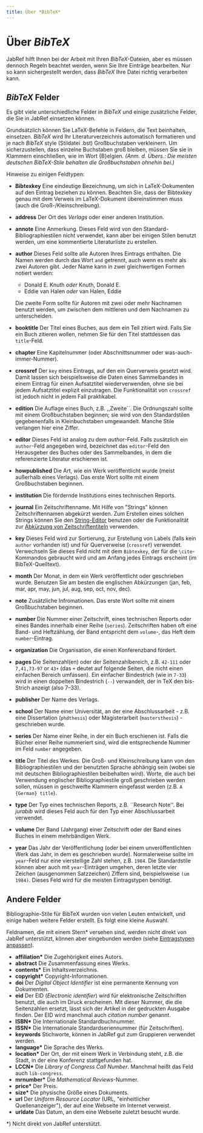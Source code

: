 ```yaml
---
title: Über *BibTeX*
---
```


# Über *BibTeX*

JabRef hilft Ihnen bei der Arbeit mit Ihren *BibTeX*-Dateien, aber es müssen dennoch Regeln beachtet werden, wenn Sie Ihre Einträge bearbeiten. Nur so kann sichergestellt werden, dass *BibTeX* Ihre Datei richtig verarbeiten kann.

## *BibTeX* Felder

Es gibt viele unterschiedliche Felder in *BibTeX* und einige zusätzliche Felder, die Sie in JabRef einsetzen können.

Grundsätzlich können Sie LaTeX-Befehle in Feldern, die Text beinhalten, einsetzen. *BibTeX* wird Ihr Literaturverzeichnis automatisch formatieren und je nach *BibTeX* style (Stildatei .bst) Großbuchstaben verkleinern. Um sicherzustellen, dass einzelne Buchstaben groß bleiben, müssen Sie sie in Klammern einschließen, wie im Wort {B}elgien. *(Anm. d. Übers.: Die meisten deutschen BibTeX-Stile behalten die Großbuchstaben ohnehin bei.)*

Hinweise zu einigen Feldtypen:

-   **Bibtexkey** Eine eindeutige Bezeichnung, um sich in LaTeX-Dokumenten auf den Eintrag beziehen zu können. Beachten Sie, dass der Bibtexkey genau mit dem Verweis im LaTeX-Dokument übereinstimmen muss (auch die Groß-/Kleinschreibung).
-   **address** Der Ort des *Verlags* oder einer anderen Institution.
-   **annote** Eine Anmerkung. Dieses Feld wird von den Standard-Bibliographiestilen nicht verwendet, kann aber bei einigen Stilen benutzt werden, um eine kommentierte Literaturliste zu erstellen.
-   **author** Dieses Feld sollte alle Autoren Ihres Eintrags enthalten. Die Namen werden durch das Wort `and` getrennt, auch wenn es mehr als zwei Autoren gibt. Jeder Name kann in zwei gleichwertigen Formen notiert werden:
    -   Donald E. Knuth *oder* Knuth, Donald E.
    -   Eddie van Halen *oder* van Halen, Eddie

    Die zweite Form sollte für Autoren mit zwei oder mehr Nachnamen benutzt werden, um zwischen dem mittleren und dem Nachnamen zu unterscheiden.
-   **booktitle** Der Titel eines Buches, aus dem ein Teil zitiert wird. Falls Sie ein Buch zitieren wollen, nehmen Sie für den Titel stattdessen das `title`-Feld.
-   **chapter** Eine Kapitelnummer (oder Abschnittsnummer oder was-auch-immer-Nummer).
-   **crossref** Der `key` eines Eintrags, auf den ein Querverweis gesetzt wird. Damit lassen sich beispielsweise die Daten eines Sammelbandes in einem Eintrag für einen Aufsatztitel wiederverwenden, ohne sie bei jedem Aufsatztitel explizit einzutragen. Die Funktionalität von `crossref` ist jedoch nicht in jedem Fall praktikabel.
-   **edition** Die Auflage eines Buch, z.B. ,,Zweite\`\`. Die Ordnungszahl sollte mit einem Großbuchstaben beginnen; sie wird von den Standardstilen gegebenenfalls in Kleinbuchstaben umgewandelt. Manche Stile verlangen hier eine Ziffer.
-   **editor** Dieses Feld ist analog zu dem *author*-Feld. Falls zusätzlich ein `author`-Feld angegeben wird, bezeichnet das `editor`-Feld den Herausgeber des Buches oder des Sammelbandes, in dem die referenzierte Literatur erschienen ist.
-   **howpublished** Die Art, wie ein Werk veröffentlicht wurde (meist außerhalb eines Verlags). Das erste Wort sollte mit einem Großbuchstaben beginnen.
-   **institution** Die fördernde Institutions eines technischen Reports.
-   **journal** Ein Zeitschriftenname. Mit Hilfe von "Strings" können Zeitschriftennamen abgekürzt werden. Zum Erstellen eines solchen Strings können Sie den [String-Editor](StringEditorHelp) benutzen oder die Funktionalität zur [Abkürzung von Zeitschriftentiteln](JournalAbbreviations) verwenden.
-   **key** Dieses Feld wird zur Sortierung, zur Erstellung von Labels (falls kein `author` vorhanden ist) und für Querverweise (`crossref`) verwendet. Verwechseln Sie dieses Feld nicht mit dem `Bibtexkey`, der für die `\cite`-Kommandos gebraucht wird und am Anfang jedes Eintrags erscheint (im BibTeX-Quelltext).
-   **month** Der Monat, in dem ein Werk veröffentlicht oder geschrieben wurde. Benutzen Sie am besten die englischen Abkürzungen (jan, feb, mar, apr, may, jun, jul, aug, sep, oct, nov, dec).
-   **note** Zusätzliche Infromationen. Das erste Wort sollte mit einem Großbuchstaben beginnen.
-   **number**
    Die Nummer einer Zeitschrift, eines technischen Reports oder eines Bandes innerhalb einer Reihe (`series`). Zeitschriften haben oft eine Band- und Heftzählung, der Band entspricht dem `volume`-, das Heft dem `number`-Eintrag.
-   **organization** Die Organisation, die einen Konferenzband fördert.
-   **pages** Die Seitenzahl(en) oder der Seitenzahlbereich, z.B. `42-111` oder `7,41,73-97` or `43+` (das `+` deutet auf folgende Seiten, die nicht einen einfachen Bereich umfassen). Ein einfacher Bindestrich (wie in `7-33`) wird in einen doppelten Bindestrich (`--`) verwandelt, der in TeX den bis-Strich anzeigt (also 7–33).
-   **publisher** Der Name des Verlags.
-   **school** Der Name einer Universität, an der eine Abschlussarbeit - z.B. eine Dissertation (`phdthesis`) oder Magisterarbeit (`mastersthesis`) - geschrieben wurde.
-   **series** Der Name einer Reihe, in der ein Buch erschienen ist. Falls die Bücher einer Reihe nummeriert sind, wird die entsprechende Nummer im Feld `number` angegeben.
-   **title** Der Titel des Werkes. Die Groß- und Kleinschreibung kann von den Bibliographiestilen und der benutzten Sprache abhängig sein (wobei sie mit deutschen Bibliographiestilen beibehalten wird). Worte, die auch bei Verwendung englischer Bibliographiestile groß geschrieben werden sollen, müssen in geschweifte Klammern eingefasst werden (z.B. `A {German} title`).
-   **type** Der Typ eines technischen Reports, z.B. \`\`Research Note''. Bei *jurabib* wird dieses Feld auch für den Typ einer Abschlussarbeit verwendet.
-   **volume** Der Band (Jahrgang) einer Zeitschrift oder der Band eines Buches in einem mehrbändigen Werk.
-   **year** Das Jahr der Veröffentlichung (oder bei einem unveröffentlichten Werk das Jahr, in dem es geschrieben wurde). Normalerweise sollte im `year`-Feld nur eine vierstellige Zahl stehen, z.B. `1984`. Die Standardstile können aber auch mit `year`-Einträgen umgehen, deren letzte vier Zeichen (ausgenommen Satzzeichen) Ziffern sind, beispielsweise `(um 1984)`. Dieses Feld wird für die meisten Eintragstypen benötigt.

## Andere Felder

Bibliographie-Stile für BibTeX wurden von vielen Leuten entwickelt, und einige haben weitere Felder erstellt. Es folgt eine kleine Auswahl.

Feldnamen, die mit einem Stern\* versehen sind, werden nicht direkt von JabRef unterstützt, können aber eingebunden werden (siehe [Eintragstypen anpassen](CustomEntriesHelp)).

-   **affiliation\*** Die Zugehörigkeit eines Autors.
-   **abstract** Die Zusammenfassung eines Werks.
-   **contents\*** Ein Inhaltsverzeichnis.
-   **copyright\*** Copyright-Informationen.
-   **doi** Der *Digital Object Identifier* ist eine permanente Kennung von Dokumenten.
-   **eid** Der EID (*Electronic identifier*) wird für elektronische Zeitschriften benutzt, die auch im Druck erscheinen. Mit dieser Nummer, die die Seitenzahlen ersetzt, lässt sich der Artikel in der gedruckten Ausgabe finden. Der EID wird manchmal auch *citation number* genannt.
-   **ISBN\*** Die Internationale Standardbuchnummer.
-   **ISSN\*** Die Internationale Standardseriennummer (für Zeitschriften).
-   **keywords** Stichworte, können in JabRef gut zum Gruppieren verwendet werden.
-   **language\*** Die Sprache des Werks.
-   **location\*** Der Ort, der mit einem Werk in Verbindung steht, z.B. die Stadt, in der eine Konferenz stattgefunden hat.
-   **LCCN\*** Die *Library of Congress Call Number*. Manchmal heißt das Feld auch `lib-congress`.
-   **mrnumber\*** Die *Mathematical Reviews*-Nummer.
-   **price\*** Der Preis.
-   **size\*** Die physische Größe eines Dokuments.
-   **url** Der *Uniform Resource Locator* (URL, "einheitlicher Quellenanzeiger"), der auf eine Webseite im Internet verweist.
-   **urldate** Das Datum, an dem eine Webseite zuletzt besucht wurde.

\*) Nicht direkt von JabRef unterstützt.
